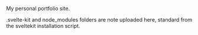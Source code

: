 My personal portfolio site.

.svelte-kit and node_modules folders are note uploaded here, standard from the sveltekit installation script.
